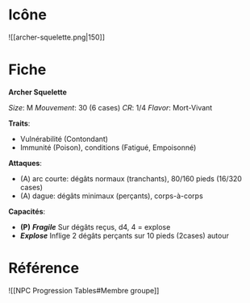 # Icône
![[archer-squelette.png|150]]

# Fiche
**Archer Squelette**

*Size*: M
*Mouvement*: 30 (6 cases)
*CR*: 1/4
*Flavor*: Mort-Vivant

**Traits**:
- Vulnérabilité (Contondant)
- Immunité (Poison), conditions (Fatigué, Empoisonné)

**Attaques**:
- (A) arc courte: dégâts normaux (tranchants), 80/160 pieds (16/320 cases)
- (A) dague: dégâts minimaux (perçants), corps-à-corps

**Capacités**:
- **(P)** _**Fragile**_ Sur dégâts reçus, d4, 4 = explose
- _**Explose**_ Inflige 2 dégâts perçants sur 10 pieds (2cases) autour

# Référence
![[NPC Progression Tables#Membre groupe]]
